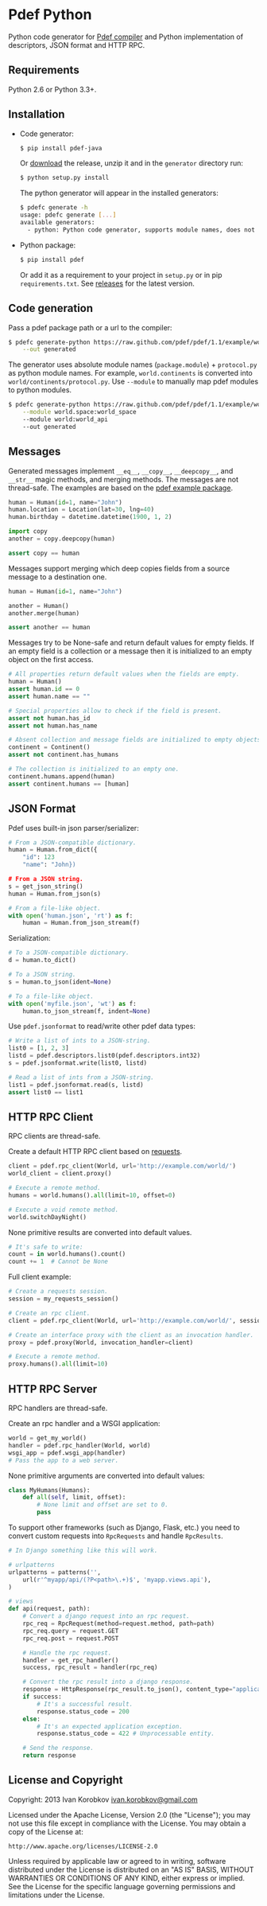 Pdef Python
===========
Python code generator for [Pdef compiler](https://github.com/pdef/pdef)
and Python implementation of descriptors, JSON format and HTTP RPC.

Requirements
------------
Python 2.6 or Python 3.3+.


Installation
------------
- Code generator:
    ```bash
    $ pip install pdef-java
    ```

    Or [download](https://github.com/pdef/pdef-python/releases) the release,
    unzip it and in the `generator` directory run:
    ```bash
    $ python setup.py install
    ```

    The python generator will appear in the installed generators:
    ```bash
    $ pdefc generate -h
    usage: pdefc generate [...]
    available generators:
      - python: Python code generator, supports module names, does not support prefixes.
    ```

- Python package:
    ```bash
    $ pip install pdef
    ```

    Or add it as a requirement to your project in `setup.py` or in pip `requirements.txt`.
    See [releases](https://github.com/pdef/pdef-python/releases) for the latest version.

Code generation
---------------
Pass a pdef package path or a url to the compiler:
```bash
$ pdefc generate-python https://raw.github.com/pdef/pdef/1.1/example/world.yaml \
    --out generated
```

The generator uses absolute module names (`package.module`) + `protocol.py` as python module names.
For example, `world.continents` is converted into `world/continents/protocol.py`.
Use `--module` to manually map pdef modules to python modules.
```bash
$ pdefc generate-python https://raw.github.com/pdef/pdef/1.1/example/world.yaml \
    --module world.space:world_space
    --module world:world_api
    --out generated
```

Messages
--------
Generated messages implement `__eq__`, `__copy__`, `__deepcopy__`, and `__str__` magic methods,
and merging methods. The messages are not thread-safe. The examples are based
on the [pdef example package](https://github.com/pdef/pdef/tree/master/example).

```python
human = Human(id=1, name="John")
human.location = Location(lat=30, lng=40)
human.birthday = datetime.datetime(1900, 1, 2)

import copy
another = copy.deepcopy(human)

assert copy == human
```

Messages support merging which deep copies fields from a source message to a destination one.
```python
human = Human(id=1, name="John")

another = Human()
another.merge(human)

assert another == human
```

Messages try to be None-safe and return default values for empty fields.
If an empty field is a collection or a message then it is initialized to an empty
object on the first access.
```python
# All properties return default values when the fields are empty.
human = Human()
assert human.id == 0
assert human.name == ""

# Special properties allow to check if the field is present.
assert not human.has_id
assert not human.has_name

# Absent collection and message fields are initialized to empty objects on first access.
continent = Continent()
assert not continent.has_humans

# The collection is initialized to an empty one.
continent.humans.append(human)
assert continent.humans == [human]
```

JSON Format
-----------
Pdef uses built-in json parser/serializer:
```python
# From a JSON-compatible dictionary.
human = Human.from_dict({
    "id": 123
    "name": "John})

# From a JSON string.
s = get_json_string()
human = Human.from_json(s)

# From a file-like object.
with open('human.json', 'rt') as f:
    human = Human.from_json_stream(f)
```

Serialization:
```python
# To a JSON-compatible dictionary.
d = human.to_dict()

# To a JSON string.
s = human.to_json(ident=None)

# To a file-like object.
with open('myfile.json', 'wt') as f:
    human.to_json_stream(f, indent=None)
```

Use `pdef.jsonformat` to read/write other pdef data types:
```python
# Write a list of ints to a JSON-string.
list0 = [1, 2, 3]
listd = pdef.descriptors.list0(pdef.descriptors.int32)
s = pdef.jsonformat.write(list0, listd)

# Read a list of ints from a JSON-string.
list1 = pdef.jsonformat.read(s, listd)
assert list0 == list1
```


HTTP RPC Client
---------------
RPC clients are thread-safe.

Create a default HTTP RPC client based on [requests](http://www.python-requests.org/en/latest/).
```python
client = pdef.rpc_client(World, url='http://example.com/world/')
world_client = client.proxy()

# Execute a remote method.
humans = world.humans().all(limit=10, offset=0)

# Execute a void remote method.
world.switchDayNight()
```

None primitive results are converted into default values.
```python
# It's safe to write:
count = in world.humans().count()
count += 1  # Cannot be None
```

Full client example:
```python
# Create a requests session.
session = my_requests_session()

# Create an rpc client.
client = pdef.rpc_client(World, url='http://example.com/world/', session=session)

# Create an interface proxy with the client as an invocation handler.
proxy = pdef.proxy(World, invocation_handler=client)

# Execute a remote method.
proxy.humans().all(limit=10)
```

HTTP RPC Server
---------------
RPC handlers are thread-safe.

Create an rpc handler and a WSGI application:
```python
world = get_my_world()
handler = pdef.rpc_handler(World, world)
wsgi_app = pdef.wsgi_app(handler)
# Pass the app to a web server.
```

None primitive arguments are converted into default values:
```python
class MyHumans(Humans):
    def all(self, limit, offset):
        # None limit and offset are set to 0.
        pass
```

To support other frameworks (such as Django, Flask, etc.) you need to convert custom requests
into `RpcRequests` and handle `RpcResults`.
```python
# In Django something like this will work.

# urlpatterns
urlpatterns = patterns('',
    url(r'^myapp/api/(?P<path>\.+)$', 'myapp.views.api'),
)

# views
def api(request, path):
    # Convert a django request into an rpc request.
    rpc_req = RpcRequest(method=request.method, path=path)
    rpc_req.query = request.GET
    rpc_req.post = request.POST

    # Handle the rpc request.
    handler = get_rpc_handler()
    success, rpc_result = handler(rpc_req)

    # Convert the rpc result into a django response.
    response = HttpResponse(rpc_result.to_json(), content_type="application/json;charset=utf-8")
    if success:
        # It's a successful result.
        response.status_code = 200
    else:
        # It's an expected application exception.
        response.status_code = 422 # Unprocessable entity.

    # Send the response.
    return response
```

License and Copyright
---------------------
Copyright: 2013 Ivan Korobkov <ivan.korobkov@gmail.com>

Licensed under the Apache License, Version 2.0 (the "License");
you may not use this file except in compliance with the License.
You may obtain a copy of the License at:

    http://www.apache.org/licenses/LICENSE-2.0

Unless required by applicable law or agreed to in writing, software
distributed under the License is distributed on an "AS IS" BASIS,
WITHOUT WARRANTIES OR CONDITIONS OF ANY KIND, either express or implied.
See the License for the specific language governing permissions and
limitations under the License.
